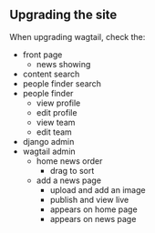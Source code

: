 ## Upgrading the site
When upgrading wagtail, check the:

- front page
  - news showing
- content search
- people finder search
- people finder
  - view profile
  - edit profile
  - view team
  - edit team
- django admin
- wagtail admin
  - home news order
    - drag to sort
  - add a news page
    - upload and add an image
    - publish and view live
    - appears on home page
    - appears on news page
